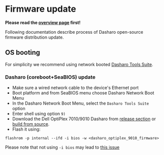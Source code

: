 # Firmware update

**Please read the [overview page](overview.md) first!**

Following documentation describe process of Dasharo open-source firmware
distribution update.

## OS booting

For simplicity we recommend using network booted
[Dasharo Tools Suite](../../../common-coreboot-docs/dasharo_tools_suite).

### Dasharo (coreboot+SeaBIOS) update

* Make sure a wired network cable to the device's Ethernet port
* Boot platform and from SeaBIOS menu choose Dasharo Network Boot Menu
* In the Dasharo Network Boot Menu, select the `Dasharo Tools Suite` option
* Enter shell using option `9)`
* Download the Dell OptiPlex 7010/9010 Dasharo from
  [release section](releases.md#binaries) or
  [build from source](building-manual.md).
* Flash it using:

```console
flashrom -p internal --ifd -i bios -w <dasharo_optiplex_9010_firmware>
```

Please note that not using `-i bios` may lead to
[this issue](faq.md#cpu-was-replace-warm-reset-required-loop)
